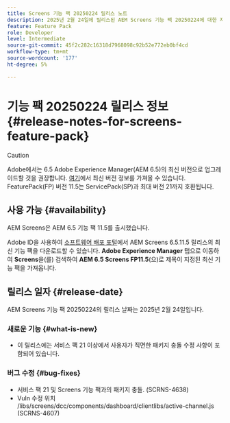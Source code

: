 ```yaml
---
title: Screens 기능 팩 20250224 릴리스 노트
description: 2025년 2월 24일에 릴리스된 AEM Screens 기능 팩 20250224에 대한 자세한 내용을 알아보십시오.
feature: Feature Pack
role: Developer
level: Intermediate
source-git-commit: 45f2c282c16318d7968098c92b52e772eb0bf4cd
workflow-type: tm+mt
source-wordcount: '177'
ht-degree: 5%

---
```


# 기능 팩 20250224 릴리스 정보 {#release-notes-for-screens-feature-pack}

>[!CAUTION]
>Adobe에서는 6.5 Adobe Experience Manager(AEM 6.5)의 최신 버전으로 업그레이드할 것을 권장합니다. [여기](https://experienceleague.adobe.com/ko/docs/experience-manager-65/content/release-notes/release-notes)에서 최신 버전 정보를 가져올 수 있습니다.
>FeaturePack(FP) 버전 11.5는 ServicePack(SP)과 최대 버전 21까지 호환됩니다.


## 사용 가능 {#availability}

AEM Screens은 AEM 6.5 기능 팩 11.5를 출시했습니다.

Adobe ID을 사용하여 [소프트웨어 배포 포털](https://experience.adobe.com/#/downloads/content/software-distribution/en/aem.html)에서 AEM Screens 6.5.11.5 릴리스의 최신 기능 팩을 다운로드할 수 있습니다. **Adobe Experience Manager** 탭으로 이동하여 **Screens**&#x200B;을(를) 검색하여 **AEM 6.5 Screens FP11.5**(으)로 제목이 지정된 최신 기능 팩을 가져옵니다.

## 릴리스 일자 {#release-date}

AEM Screens 기능 팩 20250224의 릴리스 날짜는 2025년 2월 24일입니다.

### 새로운 기능 {#what-is-new}

* 이 릴리스에는 서비스 팩 21 이상에서 사용자가 직면한 패키지 충돌 수정 사항이 포함되어 있습니다.

### 버그 수정 {#bug-fixes}

* 서비스 팩 21 및 Screens 기능 팩과의 패키지 충돌. (SCRNS-4638)
* Vuln 수정 위치 /libs/screens/dcc/components/dashboard/clientlibs/active-channel.js (SCRNS-4607)
